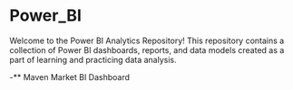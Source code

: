# Power_BI
Welcome to the Power BI Analytics Repository! This repository contains a collection of Power BI dashboards, reports, and data models created as a part of learning and practicing data analysis.

-** Maven Market BI Dashboard

